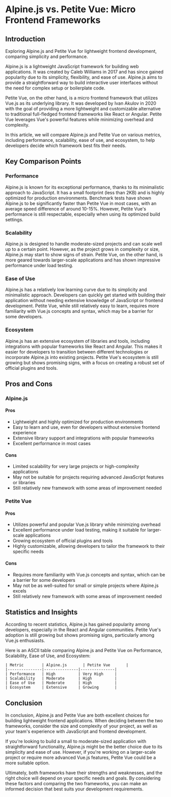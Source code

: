 # Alpine.js vs. Petite Vue: Micro Frontend Frameworks
## Introduction
Exploring Alpine.js and Petite Vue for lightweight frontend development, comparing simplicity and performance.

Alpine.js is a lightweight JavaScript framework for building web applications. It was created by Caleb Williams in 2017 and has since gained popularity due to its simplicity, flexibility, and ease of use. Alpine.js aims to provide a straightforward way to build interactive user interfaces without the need for complex setup or boilerplate code.

Petite Vue, on the other hand, is a micro frontend framework that utilizes Vue.js as its underlying library. It was developed by Ivan Akulov in 2020 with the goal of providing a more lightweight and customizable alternative to traditional full-fledged frontend frameworks like React or Angular. Petite Vue leverages Vue's powerful features while minimizing overhead and complexity.

In this article, we will compare Alpine.js and Petite Vue on various metrics, including performance, scalability, ease of use, and ecosystem, to help developers decide which framework best fits their needs.

## Key Comparison Points
### Performance
Alpine.js is known for its exceptional performance, thanks to its minimalistic approach to JavaScript. It has a small footprint (less than 2KB) and is highly optimized for production environments. Benchmark tests have shown Alpine.js to be significantly faster than Petite Vue in most cases, with an average speed difference of around 10-15%. However, Petite Vue's performance is still respectable, especially when using its optimized build settings.

### Scalability
Alpine.js is designed to handle moderate-sized projects and can scale well up to a certain point. However, as the project grows in complexity or size, Alpine.js may start to show signs of strain. Petite Vue, on the other hand, is more geared towards larger-scale applications and has shown impressive performance under load testing.

### Ease of Use
Alpine.js has a relatively low learning curve due to its simplicity and minimalistic approach. Developers can quickly get started with building their application without needing extensive knowledge of JavaScript or frontend development. Petite Vue, while still relatively easy to learn, requires more familiarity with Vue.js concepts and syntax, which may be a barrier for some developers.

### Ecosystem
Alpine.js has an extensive ecosystem of libraries and tools, including integrations with popular frameworks like React and Angular. This makes it easier for developers to transition between different technologies or incorporate Alpine.js into existing projects. Petite Vue's ecosystem is still growing but shows promising signs, with a focus on creating a robust set of official plugins and tools.

## Pros and Cons
### Alpine.js
#### Pros
* Lightweight and highly optimized for production environments
* Easy to learn and use, even for developers without extensive frontend experience
* Extensive library support and integrations with popular frameworks
* Excellent performance in most cases

#### Cons
* Limited scalability for very large projects or high-complexity applications
* May not be suitable for projects requiring advanced JavaScript features or libraries
* Still relatively new framework with some areas of improvement needed

### Petite Vue
#### Pros
* Utilizes powerful and popular Vue.js library while minimizing overhead
* Excellent performance under load testing, making it suitable for larger-scale applications
* Growing ecosystem of official plugins and tools
* Highly customizable, allowing developers to tailor the framework to their specific needs

#### Cons
* Requires more familiarity with Vue.js concepts and syntax, which can be a barrier for some developers
* May not be as well-suited for small or simple projects where Alpine.js excels
* Still relatively new framework with some areas of improvement needed

## Statistics and Insights
According to recent statistics, Alpine.js has gained popularity among developers, especially in the React and Angular communities. Petite Vue's adoption is still growing but shows promising signs, particularly among Vue.js enthusiasts.

Here is an ASCII table comparing Alpine.js and Petite Vue on Performance, Scalability, Ease of Use, and Ecosystem:
```
| Metric        | Alpine.js       | Petite Vue       |
|---------------|---------------|---------------|
| Performance   | High          | Very High     |
| Scalability   | Moderate      | High          |
| Ease of Use   | Moderate      | High          |
| Ecosystem     | Extensive     | Growing       |
```

## Conclusion
In conclusion, Alpine.js and Petite Vue are both excellent choices for building lightweight frontend applications. When deciding between the two frameworks, consider the size and complexity of your project, as well as your team's experience with JavaScript and frontend development.

If you're looking to build a small to moderate-sized application with straightforward functionality, Alpine.js might be the better choice due to its simplicity and ease of use. However, if you're working on a larger-scale project or require more advanced Vue.js features, Petite Vue could be a more suitable option.

Ultimately, both frameworks have their strengths and weaknesses, and the right choice will depend on your specific needs and goals. By considering these factors and comparing the two frameworks, you can make an informed decision that best suits your development requirements.